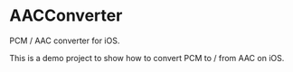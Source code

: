 # AACConverter
PCM / AAC converter for iOS.

This is a demo project to show how to convert PCM to / from AAC on iOS.
